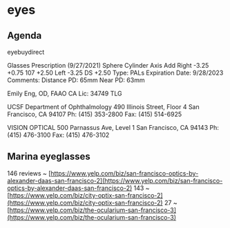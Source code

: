 # eyes

  

## Agenda

  

eyebuydirect

Glasses Prescription (9/27/2021) Sphere Cylinder Axis Add Right -3.25 +0.75 107 +2.50 Left -3.25 DS +2.50 Type: PALs Expiration Date: 9/28/2023 Comments: Distance PD: 65mm Near PD: 63mm

Emily Eng, OD, FAAO CA Lic: 34749 TLG

UCSF Department of Ophthalmology 490 Illinois Street, Floor 4 San Francisco, CA 94107 Ph: (415) 353-2800 Fax: (415) 514-6925

VISION OPTICAL 500 Parnassus Ave, Level 1 San Francisco, CA 94143 Ph: (415) 476-3100 Fax: (415) 476-3102

## Marina eyeglasses

146 reviews ~ [https://www.yelp.com/biz/san-francisco-optics-by-alexander-daas-san-francisco-2](https://www.yelp.com/biz/san-francisco-optics-by-alexander-daas-san-francisco-2) 143 ~ [https://www.yelp.com/biz/city-optix-san-francisco-2](https://www.yelp.com/biz/city-optix-san-francisco-2) 27 ~ [https://www.yelp.com/biz/the-ocularium-san-francisco-3](https://www.yelp.com/biz/the-ocularium-san-francisco-3)